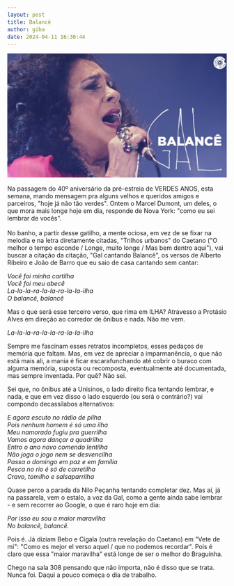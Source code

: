 ```yaml
---
layout: post
title: Balancê
author: giba
date: 2024-04-11 16:30:44
---
```

![](/uploads/balance.jpg)

Na passagem do 40º aniversário da pré-estreia de VERDES ANOS, esta semana, mando mensagem pra alguns velhos e queridos amigos e parceiros, "hoje já não tão verdes". Ontem o Marcel Dumont, um deles, o que mora mais longe hoje em dia, responde de Nova York: "como eu sei lembrar de vocês".\
\
No banho, a partir desse gatilho, a mente ociosa, em vez de se fixar na melodia e na letra diretamente citadas, "Trilhos urbanos" do Caetano ("O melhor o tempo esconde / Longe, muito longe / Mas bem dentro aqui"), vai buscar a citação da citação, "Gal cantando Balancê", os versos de Alberto Ribeiro e João de Barro que eu saio de casa cantando sem cantar:

*Você foi minha cartilha*\
*Você foi meu abecê*\
*La-la-la-ra-la-la-ra-la-la-ilha*\
*O balancê, balancê*

Mas o que será esse terceiro verso, que rima em ILHA? Atravesso a Protásio Alves em direção ao corredor de ônibus e nada. Não me vem.

*La-la-la-ra-la-la-ra-la-la-ilha*

Sempre me fascinam esses retratos incompletos, esses pedaços de memória que faltam. Mas, em vez de apreciar a imparmanência, o que não está mais ali, a mania é ficar escarafunchando até cobrir o buraco com alguma memória, suposta ou recomposta, eventualmente até documentada, mas sempre inventada. Por quê? Não sei.

Sei que, no ônibus até a Unisinos, o lado direito fica tentando lembrar, e nada, e que em vez disso o lado esquerdo (ou será o contrário?) vai compondo decassílabos alternativos:

*E agora escuto no rádio de pilha*\
*Pois nenhum homem é só uma ilha*\
*Meu namorado fugiu pra guerrilha*\
*Vamos agora dançar a quadrilha*\
*Entro o ano novo comendo lentilha*\
*Não joga o jogo nem se desvencilha*\
*Passa o domingo em paz e em família*\
*Pesca no rio é só de carretilha*\
*Cravo, tomilho e salsaparrilha*

Quase perco a parada da Nilo Peçanha tentando completar dez. Mas aí, já na passarela, vem o estalo, a voz da Gal, como a gente ainda sabe lembrar - e sem recorrer ao Google, o que é raro hoje em dia:

*Por isso eu sou a maior maravilha*\
*No balancê, balancê.*

Pois é. Já diziam Bebo e Cigala (outra revelação do Caetano) em "Vete de mi": "Como es mejor el verso aquel / que no podemos recordar". Pois é claro que essa "maior maravilha" está longe de ser o melhor do Braguinha.

Chego na sala 308 pensando que não importa, não é disso que se trata. Nunca foi. Daqui a pouco começa o dia de trabalho.